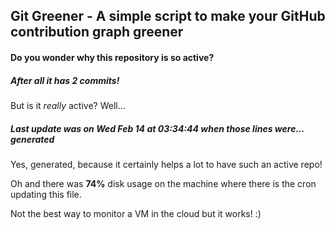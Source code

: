 ## Git Greener - A simple script to make your GitHub contribution graph greener

#### Do you wonder why this repository is so active?

##### After all it has 2 commits!

But is it *really* active? Well...

##### Last update was on Wed Feb 14 at 03:34:44 when those lines were... generated

Yes, generated, because it certainly helps a lot to have such an active repo!

Oh and there was **74%** disk usage on the machine
where there is the cron updating this file.

Not the best way to monitor a VM in the cloud but it works! :)
